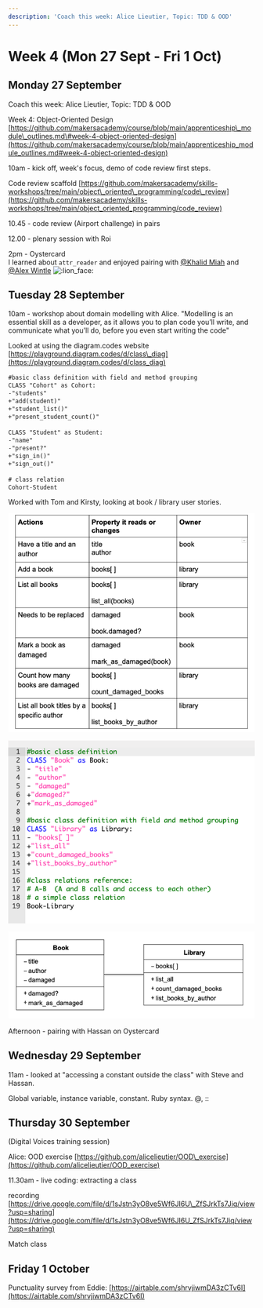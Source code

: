 ```yaml
---
description: 'Coach this week: Alice Lieutier, Topic: TDD & OOD'
---
```


# Week 4 \(Mon 27 Sept - Fri 1 Oct\)

## Monday 27 September

Coach this week: Alice Lieutier, Topic: TDD & OOD

Week 4: Object-Oriented Design [https://github.com/makersacademy/course/blob/main/apprenticeship\_module\_outlines.md\#week-4-object-oriented-design](https://github.com/makersacademy/course/blob/main/apprenticeship_module_outlines.md#week-4-object-oriented-design)

10am - kick off, week's focus, demo of code review first steps. 

Code review scaffold [https://github.com/makersacademy/skills-workshops/tree/main/object\_oriented\_programming/code\_review](https://github.com/makersacademy/skills-workshops/tree/main/object_oriented_programming/code_review)

10.45 - code review \(Airport challenge\) in pairs

12.00 - plenary session with Roi

2pm - Oystercard  
I learned about `attr_reader`  and enjoyed pairing with [@Khalid Miah](https://makersapprenticeships.slack.com/team/U02AYMSAK7F) and [@Alex Wintle](https://makersapprenticeships.slack.com/team/U02BEBB3FB3)  ![:lion\_face:](https://a.slack-edge.com/production-standard-emoji-assets/13.0/apple-medium/1f981@2x.png)

## Tuesday 28 September

10am - workshop about domain modelling with Alice. "Modelling is an essential skill as a developer, as it allows you to plan code you’ll write, and communicate what you’ll do, before you even start writing the code"

Looked at using the diagram.codes website [https://playground.diagram.codes/d/class\_diag](https://playground.diagram.codes/d/class_diag)

```text
#basic class definition with field and method grouping
CLASS "Cohort" as Cohort:
-"students"
+"add(student)"
+"student_list()"
+"present_student_count()"

CLASS "Student" as Student:
-"name"
-"present?"
+"sign_in()"
+"sign_out()"

# class relation
Cohort-Student
```

Worked with Tom and Kirsty, looking at book / library user stories.

![Table of actions, properties and owners](../../.gitbook/assets/image.png)

![Code for classes diagram \(used on diagram.codes\)](../../.gitbook/assets/screenshot-2021-10-06-at-22.43.49.png)

![Book and Library class diagrams](../../.gitbook/assets/screenshot-2021-10-06-at-22.43.59.png)

Afternoon - pairing with Hassan on Oystercard

## Wednesday 29 September

11am - looked at "accessing a constant outside the class" with Steve and Hassan. 

Global variable, instance variable, constant. Ruby syntax. @, ::

## Thursday 30 September

\(Digital Voices training session\)

Alice: OOD exercise [https://github.com/alicelieutier/OOD\_exercise](https://github.com/alicelieutier/OOD_exercise)

11.30am - live coding: extracting a class

recording [https://drive.google.com/file/d/1sJstn3yO8ve5Wf6JI6U\_ZfSJrkTs7Jiq/view?usp=sharing](https://drive.google.com/file/d/1sJstn3yO8ve5Wf6JI6U_ZfSJrkTs7Jiq/view?usp=sharing)

Match class 

## Friday 1 October

Punctuality survey from Eddie: [https://airtable.com/shrvjiwmDA3zCTv6I](https://airtable.com/shrvjiwmDA3zCTv6I)



